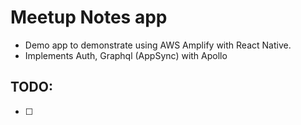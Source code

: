 # Meetup Notes app

- Demo app to demonstrate using AWS Amplify with React Native.
- Implements Auth, Graphql (AppSync) with Apollo


## TODO:

- [ ]